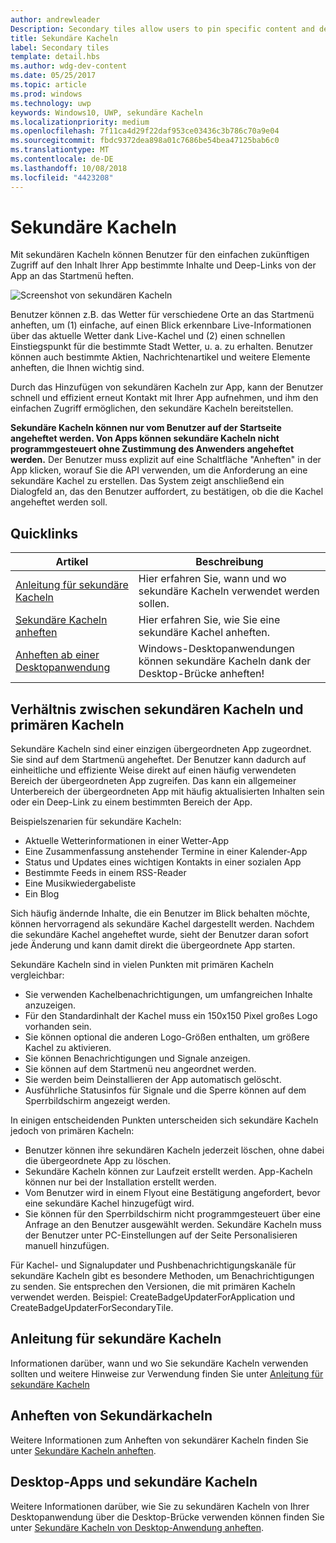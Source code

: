 ```yaml
---
author: andrewleader
Description: Secondary tiles allow users to pin specific content and deep links from your app onto their Start menu, providing easy future access to the content within your app.
title: Sekundäre Kacheln
label: Secondary tiles
template: detail.hbs
ms.author: wdg-dev-content
ms.date: 05/25/2017
ms.topic: article
ms.prod: windows
ms.technology: uwp
keywords: Windows10, UWP, sekundäre Kacheln
ms.localizationpriority: medium
ms.openlocfilehash: 7f11ca4d29f22daf953ce03436c3b786c70a9e04
ms.sourcegitcommit: fbdc9372dea898a01c7686be54bea47125bab6c0
ms.translationtype: MT
ms.contentlocale: de-DE
ms.lasthandoff: 10/08/2018
ms.locfileid: "4423208"
---
```

# <a name="secondary-tiles"></a>Sekundäre Kacheln


Mit sekundären Kacheln können Benutzer für den einfachen zukünftigen Zugriff auf den Inhalt Ihrer App bestimmte Inhalte und Deep-Links von der App an das Startmenü heften.

![Screenshot von sekundären Kacheln](images/secondarytiles.png)

Benutzer können z.B. das Wetter für verschiedene Orte an das Startmenü anheften, um (1) einfache, auf einen Blick erkennbare Live-Informationen über das aktuelle Wetter dank Live-Kachel und (2) einen schnellen Einstiegspunkt für die bestimmte Stadt Wetter, u. a. zu erhalten. Benutzer können auch bestimmte Aktien, Nachrichtenartikel und weitere Elemente anheften, die Ihnen wichtig sind.

Durch das Hinzufügen von sekundären Kacheln zur App, kann der Benutzer schnell und effizient erneut Kontakt mit Ihrer App aufnehmen, und ihm den einfachen Zugriff ermöglichen, den sekundäre Kacheln bereitstellen.

**Sekundäre Kacheln können nur vom Benutzer auf der Startseite angeheftet werden. Von Apps können sekundäre Kacheln nicht programmgesteuert ohne Zustimmung des Anwenders angeheftet werden.** Der Benutzer muss explizit auf eine Schaltfläche "Anheften" in der App klicken, worauf Sie die API verwenden, um die Anforderung an eine sekundäre Kachel zu erstellen. Das System zeigt anschließend ein Dialogfeld an, das den Benutzer auffordert, zu bestätigen, ob die die Kachel angeheftet werden soll.

## <a name="quick-links"></a>Quicklinks

| Artikel | Beschreibung |
| --- | --- |
| [Anleitung für sekundäre Kacheln](secondary-tiles-guidance.md) | Hier erfahren Sie, wann und wo sekundäre Kacheln verwendet werden sollen. |
| [Sekundäre Kacheln anheften](secondary-tiles-pinning.md) | Hier erfahren Sie, wie Sie eine sekundäre Kachel anheften. |
| [Anheften ab einer Desktopanwendung](secondary-tiles-desktop-pinning.md) | Windows-Desktopanwendungen können sekundäre Kacheln dank der Desktop-Brücke anheften! |


## <a name="secondary-tiles-in-relation-to-primary-tiles"></a>Verhältnis zwischen sekundären Kacheln und primären Kacheln

Sekundäre Kacheln sind einer einzigen übergeordneten App zugeordnet. Sie sind auf dem Startmenü angeheftet. Der Benutzer kann dadurch auf einheitliche und effiziente Weise direkt auf einen häufig verwendeten Bereich der übergeordneten App zugreifen. Das kann ein allgemeiner Unterbereich der übergeordneten App mit häufig aktualisierten Inhalten sein oder ein Deep-Link zu einem bestimmten Bereich der App.

Beispielszenarien für sekundäre Kacheln:

* Aktuelle Wetterinformationen in einer Wetter-App
* Eine Zusammenfassung anstehender Termine in einer Kalender-App
* Status und Updates eines wichtigen Kontakts in einer sozialen App
* Bestimmte Feeds in einem RSS-Reader
* Eine Musikwiedergabeliste
* Ein Blog

Sich häufig ändernde Inhalte, die ein Benutzer im Blick behalten möchte, können hervorragend als sekundäre Kachel dargestellt werden. Nachdem die sekundäre Kachel angeheftet wurde, sieht der Benutzer daran sofort jede Änderung und kann damit direkt die übergeordnete App starten.

Sekundäre Kacheln sind in vielen Punkten mit primären Kacheln vergleichbar:

* Sie verwenden Kachelbenachrichtigungen, um umfangreichen Inhalte anzuzeigen.
* Für den Standardinhalt der Kachel muss ein 150x150 Pixel großes Logo vorhanden sein.
* Sie können optional die anderen Logo-Größen enthalten, um größere Kachel zu aktivieren.
* Sie können Benachrichtigungen und Signale anzeigen.
* Sie können auf dem Startmenü neu angeordnet werden.
* Sie werden beim Deinstallieren der App automatisch gelöscht.
* Ausführliche Statusinfos für Signale und die Sperre können auf dem Sperrbildschirm angezeigt werden.

In einigen entscheidenden Punkten unterscheiden sich sekundäre Kacheln jedoch von primären Kacheln:

* Benutzer können ihre sekundären Kacheln jederzeit löschen, ohne dabei die übergeordnete App zu löschen.
* Sekundäre Kacheln können zur Laufzeit erstellt werden. App-Kacheln können nur bei der Installation erstellt werden.
* Vom Benutzer wird in einem Flyout eine Bestätigung angefordert, bevor eine sekundäre Kachel hinzugefügt wird.
* Sie können für den Sperrbildschirm nicht programmgesteuert über eine Anfrage an den Benutzer ausgewählt werden. Sekundäre Kacheln muss der Benutzer unter PC-Einstellungen auf der Seite Personalisieren manuell hinzufügen.

Für Kachel- und Signalupdater und Pushbenachrichtigungskanäle für sekundäre Kacheln gibt es besondere Methoden, um Benachrichtigungen zu senden. Sie entsprechen den Versionen, die mit primären Kacheln verwendet werden. Beispiel: CreateBadgeUpdaterForApplication und CreateBadgeUpdaterForSecondaryTile.


## <a name="guidance-on-secondary-tiles"></a>Anleitung für sekundäre Kacheln
Informationen darüber, wann und wo Sie sekundäre Kacheln verwenden sollten und weitere Hinweise zur Verwendung finden Sie unter [Anleitung für sekundäre Kacheln](secondary-tiles-guidance.md)


## <a name="pinning-secondary-tiles"></a>Anheften von Sekundärkacheln
Weitere Informationen zum Anheften von sekundärer Kacheln finden Sie unter [Sekundäre Kacheln anheften](secondary-tiles-pinning.md).


## <a name="desktop-applications-and-secondary-tiles"></a>Desktop-Apps und sekundäre Kacheln
Weitere Informationen darüber, wie Sie zu sekundären Kacheln von Ihrer Desktopanwendung über die Desktop-Brücke verwenden können finden Sie unter [Sekundäre Kacheln von Desktop-Anwendung anheften](secondary-tiles-desktop-pinning.md).
